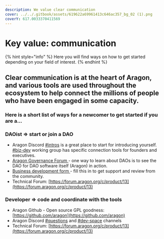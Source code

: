 ```yaml
---
description: We value clear communication
cover: ../../.gitbook/assets/619622a69961413c646ac357_bg_02 (1).png
coverY: 617.0033370411569
---
```


# Key value: communication

{% hint style="info" %}
Here you will find ways on how to get started depending on your field of interest.
{% endhint %}

## Clear communication is at the heart of Aragon, and various tools are used throughout the ecosystem to help connect the millions of people who have been engaged in some capacity.&#x20;

### Here is a short list of ways for a newcomer to get started if you are a...

### **DAOist => start or join a DAO**

* Aragon Discord [#intros](https://discord.gg/ATbzCJRA) is a great place to start for introducing yourself. [#biz-dev](https://discord.gg/TnkR229C) working group has specific connection tools for founders and executives.
* [Aragon Governance Forum ](https://forum.aragon.org)- one way to learn about DAOs is to see the DAO for DAO software itself (Aragon) in action.
* [Business development form ](https://forms.gle/tWfJa1tcsxyL7eV88?\_imcp=1)- fill this in to get support and review from the community.
* Technical Forum: [https://forum.aragon.org/c/product/13](https://forum.aragon.org/c/product/13)

### **Developer => code and coordinate with the tools**

* Aragon Github - Open source GPL goodness: [https://github.com/aragon](https://github.com/aragon)
* Aragon Discord [#questions](https://discord.gg/XgCeeKYd) and [#dev-space](https://discord.gg/nSDwG5tf) channels
* Technical Forum: [https://forum.aragon.org/c/product/13](https://forum.aragon.org/c/product/13)
